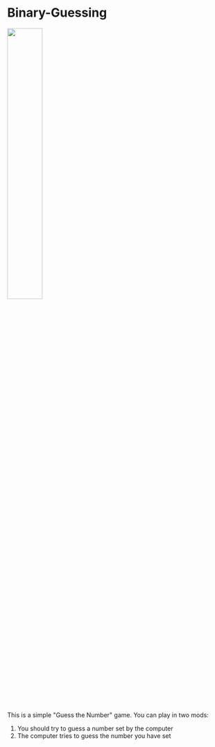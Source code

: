 # Binary-Guessing


<img src="https://user-images.githubusercontent.com/119595939/211914280-1e01e840-c2fb-49b0-83b1-ec6a55bd735c.JPG" width=40% height=40%>

This is a simple "Guess the Number" game. You can play in two mods: 
1. You should try to guess a number set by the computer 
2. The computer tries to guess the number you have set 
